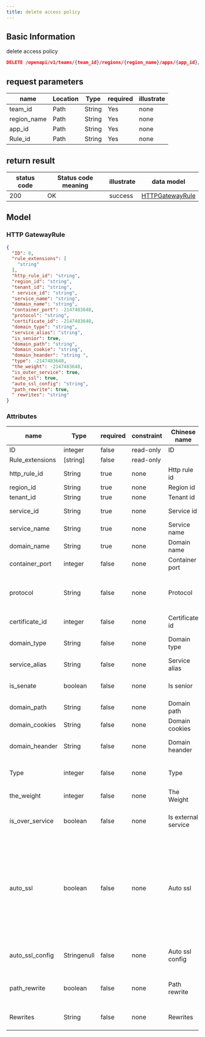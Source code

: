 ```yaml
---
title: delete access policy
---
```


## Basic Information

delete access policy

```json title="请求路径"
DELETE /openapi/v1/teams/{team_id}/regions/{region_name}/apps/{app_id}/domains/{rule_id}
```

## request parameters

| name                             | Location | Type   | required | illustrate |
| -------------------------------- | -------- | ------ | -------- | ---------- |
| team_id     | Path     | String | Yes      | none       |
| region_name | Path     | String | Yes      | none       |
| app_id      | Path     | String | Yes      | none       |
| Rule_id     | Path     | String | Yes      | none       |

## return result

| status code | Status code meaning | illustrate | data model                          |
| ----------- | ------------------- | ---------- | ----------------------------------- |
| 200         | OK                  | success    | [HTTPGatewayRule](#httpgatewayrule) |

## Model

### HTTP GatewayRule

```json
{
  "ID": 0,
  "rule_extensions": [
    "string"
  ],
  "http_rule_id": "string",
  "region_id": "string",
  "tenant_id": "string",
  " service_id": "string",
  "service_name": "string",
  "domain_name": "string",
  "container_port": -2147483648,
  "protocol": "string",
  "certificate_id": -2147483648,
  "domain_type": "string",
  "service_alias": "string",
  "is_senior": true,
  "domain_path": "string",
  "domain_cookie": "string",
  "domain_heander": "string ",
  "type": -2147483648,
  "the_weight": -2147483648,
  "is_outer_service": true,
  "auto_ssl": true,
  "auto_ssl_config": "string",
  "path_rewrite": true,
  " rewrites": "string"
}

```

### Attributes

| name                                                      | Type                                                         | required | constraint | Chinese name        | illustrate                                                                                                                            |
| --------------------------------------------------------- | ------------------------------------------------------------ | -------- | ---------- | ------------------- | ------------------------------------------------------------------------------------------------------------------------------------- |
| ID                                                        | integer                                                      | false    | read-only  | ID                  | none                                                                                                                                  |
| Rule_extensions                      | [string] | false    | read-only  |                     | none                                                                                                                                  |
| http_rule_id    | String                                                       | true     | none       | Http rule id        | http_rule_id                                                                                |
| region_id                            | String                                                       | true     | none       | Region id           | region id                                                                                                                             |
| tenant_id                            | String                                                       | true     | none       | Tenant id           | tenant id                                                                                                                             |
| service_id                           | String                                                       | true     | none       | Service id          | component id                                                                                                                          |
| service_name                         | String                                                       | true     | none       | Service name        | component name                                                                                                                        |
| domain_name                          | String                                                       | true     | none       | Domain name         | domain name                                                                                                                           |
| container_port                       | integer                                                      | false    | none       | Container port      | container port                                                                                                                        |
| protocol                                                  | String                                                       | false    | none       | Protocol            | Domain type http https httptp https http and https                                                                                    |
| certificate_id                       | integer                                                      | false    | none       | Certificate id      | Certificate ID                                                                                                                        |
| domain_type                          | String                                                       | false    | none       | Domain type         | Component domain name type                                                                                                            |
| service_alias                        | String                                                       | false    | none       | Service alias       | component alias                                                                                                                       |
| is_senate                            | boolean                                                      | false    | none       | Is senior           | Is there an advanced route                                                                                                            |
| domain_path                          | String                                                       | false    | none       | Domain path         | domain name path                                                                                                                      |
| domain_cookies                       | String                                                       | false    | none       | Domain cookies      | domain cookie                                                                                                                         |
| domain_heander                       | String                                                       | false    | none       | Domain heander      | domain name heander                                                                                                                   |
| Type                                                      | integer                                                      | false    | none       | Type                | Type (default：0, custom：1)                                                                                         |
| the_weight                           | integer                                                      | false    | none       | The Weight          | Weights                                                                                                                               |
| is_over_service | boolean                                                      | false    | none       | Is external service | Whether the external port has been opened                                                                                             |
| auto_ssl                             | boolean                                                      | false    | none       | Auto ssl            | Whether to automatically match the certificate and upgrade to https, if enabled, the upgrade will be completed by an external service |
| auto_ssl_config | Stringenull                                                  | false    | none       | Auto ssl config     | Automatic distribution certificate configuration                                                                                      |
| path_rewrite                         | boolean                                                      | false    | none       | Path rewrite        | Whether to enable simple route rewriting                                                                                              |
| Rewrites                                                  | String                                                       | false    | none       | Rewrites            | Complex route rewrite configuration                                                                                                   |
